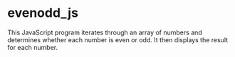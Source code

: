 # evenodd_js
This JavaScript program iterates through an array of numbers and determines whether each number is even or odd. It then displays the result for each number.
